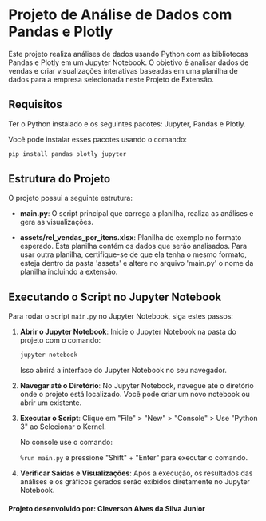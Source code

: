 # Projeto de Análise de Dados com Pandas e Plotly

Este projeto realiza análises de dados usando Python com as bibliotecas Pandas e Plotly em um Jupyter Notebook. O objetivo é analisar dados de vendas e criar visualizações interativas baseadas em uma planilha de dados para a empresa selecionada neste Projeto de Extensão.

## Requisitos

Ter o Python instalado e os seguintes pacotes: Jupyter, Pandas e Plotly.

Você pode instalar esses pacotes usando o comando:

```bash
pip install pandas plotly jupyter
```

## Estrutura do Projeto

O projeto possui a seguinte estrutura:

- **main.py**: O script principal que carrega a planilha, realiza as análises e gera as visualizações. 

- **assets/rel_vendas_por_itens.xlsx**: Planilha de exemplo no formato esperado. Esta planilha contém os dados que serão analisados. Para usar outra planilha, certifique-se de que ela tenha o mesmo formato, esteja dentro da pasta 'assets' e altere no arquivo 'main.py' o nome da planilha incluindo a extensão.

## Executando o Script no Jupyter Notebook

Para rodar o script `main.py` no Jupyter Notebook, siga estes passos:

1. **Abrir o Jupyter Notebook**: Inicie o Jupyter Notebook na pasta do projeto com o comando:

    ```bash
    jupyter notebook
    ```

    Isso abrirá a interface do Jupyter Notebook no seu navegador.

2. **Navegar até o Diretório**: No Jupyter Notebook, navegue até o diretório onde o projeto está localizado. Você pode criar um novo notebook ou abrir um existente.

3. **Executar o Script**: Clique em "File" > "New" > "Console" > Use "Python 3" ao Selecionar o Kernel.

    No console use o comando:

    `%run main.py` e pressione "Shift" + "Enter" para executar o comando.

4. **Verificar Saídas e Visualizações**: Após a execução, os resultados das análises e os gráficos gerados serão exibidos diretamente no Jupyter Notebook.


#### Projeto desenvolvido por: Cleverson Alves da Silva Junior
